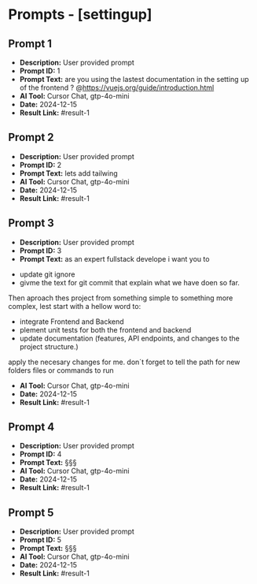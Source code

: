 # Prompts - [settingup]

## Prompt 1
* **Description:** User provided prompt
* **Prompt ID:** 1
* **Prompt Text:** are you using the lastest documentation in the setting up of the frontend ? 
@https://vuejs.org/guide/introduction.html
* **AI Tool:** Cursor Chat, gtp-4o-mini
* **Date:** 2024-12-15
* **Result Link:** #result-1

## Prompt 2
* **Description:** User provided prompt
* **Prompt ID:** 2
* **Prompt Text:** lets add tailwing
* **AI Tool:** Cursor Chat, gtp-4o-mini
* **Date:** 2024-12-15
* **Result Link:** #result-1

## Prompt 3
* **Description:** User provided prompt
* **Prompt ID:** 3
* **Prompt Text:** as an expert fullstack develope i want you to

- update git ignore
- givme the text for git commit that explain what we have doen so far.

Then aproach thes project from something simple to something more complex, lest start with a hellow word to:
- integrate Frontend and Backend
- plement unit tests for both the frontend and backend
- update  documentation (features, API endpoints, and changes to the project structure.)

apply the necesary changes for me.
don´t forget to tell the path for new folders files or commands to run
* **AI Tool:** Cursor Chat, gtp-4o-mini
* **Date:** 2024-12-15
* **Result Link:** #result-1

## Prompt 4
* **Description:** User provided prompt
* **Prompt ID:** 4
* **Prompt Text:** §§§
* **AI Tool:** Cursor Chat, gtp-4o-mini
* **Date:** 2024-12-15
* **Result Link:** #result-1

## Prompt 5
* **Description:** User provided prompt
* **Prompt ID:** 5
* **Prompt Text:** §§§
* **AI Tool:** Cursor Chat, gtp-4o-mini
* **Date:** 2024-12-15
* **Result Link:** #result-1

